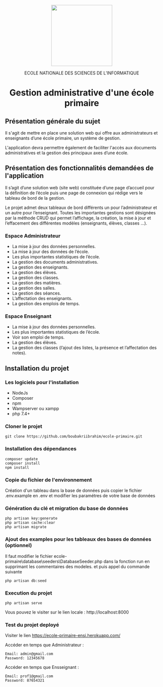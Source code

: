 <p align="center"><a href="http://www.ensi-uma.tn/" target="_blank"><img src="https://i.postimg.cc/vZDn07KQ/ensi2.png" width="200"></a></p>

<p align="center">
ECOLE NATIONALE DES SCIENCES DE L’INFORMATIQUE
</p>
<h1 align="center">
    Gestion administrative d'une école primaire
</h1>


## Présentation générale du sujet
Il s'agit de mettre en place une solution web qui offre aux administrateurs et enseignants d’une école primaire, un système de gestion. 
   
L'application devra permettre également de faciliter l'accès aux documents administratives et la gestion des principaux axes d’une école.


## Présentation des fonctionnalités demandées de l'application
Il s’agit d’une solution web (site web) constituée d’une page d’accueil pour la définition de l’école puis une page de connexion qui rédige vers le tableau de bord de la gestion.

Le projet admet deux tableaux de bord différents un pour l’administrateur et un autre pour l’enseignant. Toutes les importantes gestions sont désignées par la méthode CRUD qui permet l’affichage, la création, la mise à jour et l’effacement des différentes modèles (enseignants, élèves, classes …). 

### Espace Administrateur
-	La mise à jour des données personnelles.
-	La mise à jour des données de l’école.
-	Les plus importantes statistiques de l’école.
-	La gestion des documents administratives.
-	La gestion des enseignants.
-	La gestion des élèves.
-	La gestion des classes.
-	La gestion des matières.
-	La gestion des salles.
-	La gestion des séances.
-	L’affectation des enseignants.
-	La gestion des emplois de temps.

### Espace Enseignant

-	La mise à jour des données personnelles.
-	Les plus importantes statistiques de l’école.
-	Voir son emploi de temps.
-	La gestion des élèves.
-	La gestion des classes (l’ajout des listes, la présence et l’affectation des notes).


## Installation du projet

### Les logiciels pour l'installation

- NodeJs
- Composer
- npm
- Wampserver ou xampp
- php 7.4+

### Cloner le projet
```
git clone https://github.com/boubakriibrahim/ecole-primaire.git
```

### Installation des dépendances

```
composer update
composer install
npm install
```
### Copie du fichier de l'environnement

Création d'un tableau dans la base de données puis copier le fichier .env.example en .env et modifier les paramétres de votre base de données


### Génération du clé et migration du base de données

```
php artisan key:generate  
php artisan cache:clear
php artisan migrate
```


### Ajout des examples pour les tableaux des bases de données (optionnel)

Il faut modifier le fichier ecole-primaire\database\seeders\DatabaseSeeder.php dans la fonction run en supprimant les commentaires des modeles.
et puis appel du commande suivante

```
php artisan db:seed
```

### Execution du projet

```
php artisan serve
```

Vous pouvez le visiter sur le lien locale : http://localhost:8000

### Test du projet deployé

Visiter le lien https://ecole-primaire-ensi.herokuapp.com/

Accéder en temps que Administrateur :
```
Email: admin@gmail.com
Password: 12345678
```
Accéder en temps que Ensseignant :
```
Email: prof1@gmail.com
Password: 87654321
```
